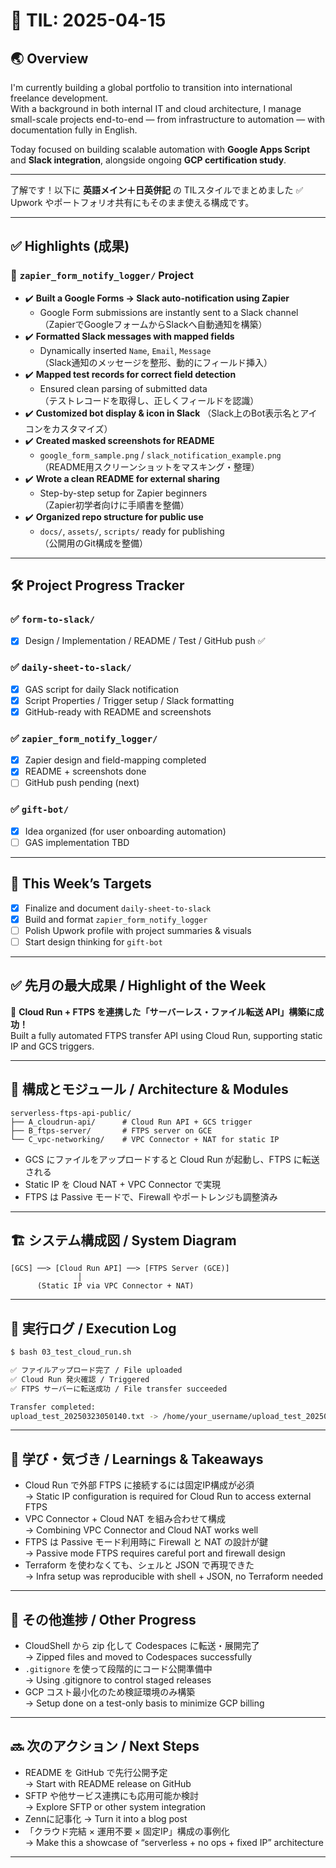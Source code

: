 # 📘 TIL: 2025-04-15

## 🌏 Overview

I'm currently building a global portfolio to transition into international freelance development.  
With a background in both internal IT and cloud architecture, I manage small-scale projects end-to-end — from infrastructure to automation — with documentation fully in English.

Today focused on building scalable automation with **Google Apps Script** and **Slack integration**, alongside ongoing **GCP certification study**.

---
了解です！以下に **英語メイン＋日英併記** の TILスタイルでまとめました ✅  
Upwork やポートフォリオ共有にもそのまま使える構成です。

---

## ✅ Highlights (成果)

### 🔧 `zapier_form_notify_logger/` Project
- ✔️ **Built a Google Forms → Slack auto-notification using Zapier**
  - Google Form submissions are instantly sent to a Slack channel  
  （ZapierでGoogleフォームからSlackへ自動通知を構築）
- ✔️ **Formatted Slack messages with mapped fields**
  - Dynamically inserted `Name`, `Email`, `Message`  
  （Slack通知のメッセージを整形、動的にフィールド挿入）
- ✔️ **Mapped test records for correct field detection**
  - Ensured clean parsing of submitted data  
  （テストレコードを取得し、正しくフィールドを認識）
- ✔️ **Customized bot display & icon in Slack**
  （Slack上のBot表示名とアイコンをカスタマイズ）
- ✔️ **Created masked screenshots for README**
  - `google_form_sample.png` / `slack_notification_example.png`  
  （README用スクリーンショットをマスキング・整理）
- ✔️ **Wrote a clean README for external sharing**
  - Step-by-step setup for Zapier beginners  
  （Zapier初学者向けに手順書を整備）
- ✔️ **Organized repo structure for public use**
  - `docs/`, `assets/`, `scripts/` ready for publishing  
  （公開用のGit構成を整備）

---

## 🛠 Project Progress Tracker

### ✅ `form-to-slack/`
- [x] Design / Implementation / README / Test / GitHub push ✅

### ✅ `daily-sheet-to-slack/`
- [x] GAS script for daily Slack notification  
- [x] Script Properties / Trigger setup / Slack formatting  
- [x] GitHub-ready with README and screenshots

### ✅ `zapier_form_notify_logger/`
- [x] Zapier design and field-mapping completed  
- [x] README + screenshots done  
- [ ] GitHub push pending (next)

### ✅ `gift-bot/`
- [x] Idea organized (for user onboarding automation)  
- [ ] GAS implementation TBD

---

## 🎯 This Week’s Targets
- [x] Finalize and document `daily-sheet-to-slack`
- [x] Build and format `zapier_form_notify_logger`
- [ ] Polish Upwork profile with project summaries & visuals
- [ ] Start design thinking for `gift-bot`
---



## ✅ 先月の最大成果 / Highlight of the Week

🚀 **Cloud Run + FTPS を連携した「サーバーレス・ファイル転送 API」構築に成功！**  
Built a fully automated FTPS transfer API using Cloud Run, supporting static IP and GCS triggers.

---

## 🔧 構成とモジュール / Architecture & Modules

```
serverless-ftps-api-public/
├── A_cloudrun-api/      # Cloud Run API + GCS trigger
├── B_ftps-server/       # FTPS server on GCE
└── C_vpc-networking/    # VPC Connector + NAT for static IP
```

- GCS にファイルをアップロードすると Cloud Run が起動し、FTPS に転送される  
- Static IP を Cloud NAT + VPC Connector で実現  
- FTPS は Passive モードで、Firewall やポートレンジも調整済み

---

## 🏗️ システム構成図 / System Diagram

```
[GCS] ──> [Cloud Run API] ──> [FTPS Server (GCE)]
               │
      (Static IP via VPC Connector + NAT)
```

---

## 🧪 実行ログ / Execution Log

```bash
$ bash 03_test_cloud_run.sh

✅ ファイルアップロード完了 / File uploaded  
✅ Cloud Run 発火確認 / Triggered  
✅ FTPS サーバーに転送成功 / File transfer succeeded

Transfer completed:
upload_test_20250323050140.txt -> /home/your_username/upload_test_20250323050140.txt
```

---

## 🧠 学び・気づき / Learnings & Takeaways

- Cloud Run で外部 FTPS に接続するには固定IP構成が必須  
  → Static IP configuration is required for Cloud Run to access external FTPS  
- VPC Connector + Cloud NAT を組み合わせて構成  
  → Combining VPC Connector and Cloud NAT works well  
- FTPS は Passive モード利用時に Firewall と NAT の設計が鍵  
  → Passive mode FTPS requires careful port and firewall design  
- Terraform を使わなくても、シェルと JSON で再現できた  
  → Infra setup was reproducible with shell + JSON, no Terraform needed

---

## 📌 その他進捗 / Other Progress

- CloudShell から zip 化して Codespaces に転送・展開完了  
  → Zipped files and moved to Codespaces successfully  
- `.gitignore` を使って段階的にコード公開準備中  
  → Using .gitignore to control staged releases  
- GCP コスト最小化のため検証環境のみ構築  
  → Setup done on a test-only basis to minimize GCP billing

---

## 🔜 次のアクション / Next Steps

- README を GitHub で先行公開予定  
  → Start with README release on GitHub  
- SFTP や他サービス連携にも応用可能か検討  
  → Explore SFTP or other system integration  
- Zennに記事化
  → Turn it into a blog post
- 「クラウド完結 × 運用不要 × 固定IP」構成の事例化  
  → Make this a showcase of “serverless + no ops + fixed IP” architecture


---
